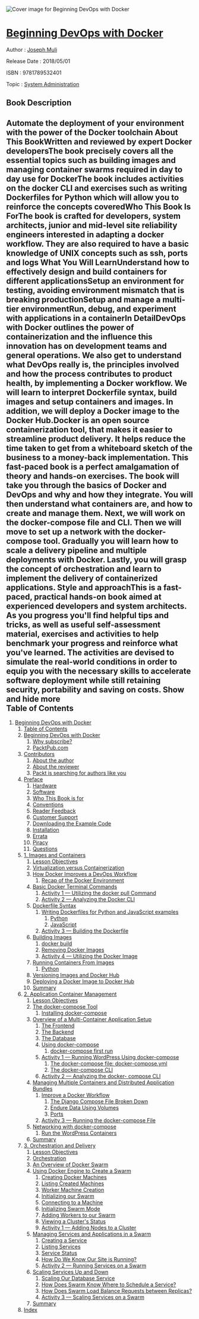 ![Cover image for Beginning DevOps with Docker](https://imgdetail.ebookreading.net/cover/cover/system_admin/EB9781789532401.jpg)

[Beginning DevOps with Docker](https://ebookreading.net/view/book/Beginning+DevOps+with+Docker-EB9781789532401_1.html "Beginning DevOps with Docker")
====================================================================================================================

Author : [Joseph Muli](https://ebookreading.net/search/author/Joseph+Muli)

Release Date : 2018/05/01

ISBN : 9781789532401

Topic : [System Administration](https://ebookreading.net/search/category/system-administration)

Book Description
-----------------

 Automate the deployment of your environment with the power of the Docker toolchain
About This BookWritten and reviewed by expert Docker developersThe book precisely covers all the essential topics such as building images and managing container swarms required in day to day use for DockerThe book includes activities on the docker CLI and exercises such as writing Dockerfiles for Python which will allow you to reinforce the concepts coveredWho This Book Is ForThe book is crafted for developers, system architects, junior and mid-level site reliability engineers interested in adapting a docker workflow. They are also required to have a basic knowledge of UNIX concepts such as ssh, ports and logs
What You Will LearnUnderstand how to effectively design and build containers for different applicationsSetup an environment for testing, avoiding environment mismatch that is breaking productionSetup and manage a multi-tier environmentRun, debug, and experiment with applications in a containerIn DetailDevOps with Docker outlines the power of containerization and the influence this innovation has on development teams and general operations. We also get to understand what DevOps really is, the principles involved and how the process contributes to product health, by implementing a Docker workflow. We will learn to interpret Dockerfile syntax, build images and setup containers and images. In addition, we will deploy a Docker image to the Docker Hub.Docker is an open source containerization tool, that makes it easier to streamline product delivery. It helps reduce the time taken to get from a whiteboard sketch of the business to a money-back implementation. This fast-paced book is a perfect amalgamation of theory and hands-on exercises. The book will take you through the basics of Docker and DevOps and why and how they integrate. You will then understand what containers are, and how to create and manage them. Next, we will work on the docker-compose file and CLI. Then we will move to set up a network with the docker-compose tool. Gradually you will learn how to scale a delivery pipeline and multiple deployments with Docker. Lastly, you will grasp the concept of orchestration and learn to implement the delivery of containerized applications.
Style and approachThis is a fast-paced, practical hands-on book aimed at experienced developers and system architects. As you progress you'll find helpful tips and tricks, as well as useful self-assessment material, exercises and activities to help benchmark your progress and reinforce what you've learned. The activities are devised to simulate the real-world conditions in order to equip you with the necessary skills to accelerate software deployment while still retaining security, portability and saving on costs.
        Show and hide more                
Table of Contents
-----------------

1. [Beginning DevOps with Docker](https://ebookreading.net/view/book/Beginning+DevOps+with+Docker-EB9781789532401_3.html)
    1. [Table of Contents](https://ebookreading.net/view/book/Beginning+DevOps+with+Docker-EB9781789532401_2.html)
    1. [Beginning DevOps with Docker](https://ebookreading.net/view/book/Beginning+DevOps+with+Docker-EB9781789532401_4.html)
        1. [Why subscribe?](https://ebookreading.net/view/book/Beginning+DevOps+with+Docker-EB9781789532401_4.html#ch00lvl1sec01)
        1. [PacktPub.com](https://ebookreading.net/view/book/Beginning+DevOps+with+Docker-EB9781789532401_5.html)
    1. [Contributors](https://ebookreading.net/view/book/Beginning+DevOps+with+Docker-EB9781789532401_6.html)
        1. [About the author](https://ebookreading.net/view/book/Beginning+DevOps+with+Docker-EB9781789532401_6.html#ch00lvl1sec03)
        1. [About the reviewer](https://ebookreading.net/view/book/Beginning+DevOps+with+Docker-EB9781789532401_7.html)
        1. [Packt is searching for authors like you](https://ebookreading.net/view/book/Beginning+DevOps+with+Docker-EB9781789532401_8.html)
    1. [Preface](https://ebookreading.net/view/book/Beginning+DevOps+with+Docker-EB9781789532401_9.html)
        1. [Hardware](https://ebookreading.net/view/book/Beginning+DevOps+with+Docker-EB9781789532401_9.html#ch01lvl4sec01)
        1. [Software](https://ebookreading.net/view/book/Beginning+DevOps+with+Docker-EB9781789532401_10.html)
        1. [Who This Book is for](https://ebookreading.net/view/book/Beginning+DevOps+with+Docker-EB9781789532401_11.html)
        1. [Conventions](https://ebookreading.net/view/book/Beginning+DevOps+with+Docker-EB9781789532401_12.html)
        1. [Reader Feedback](https://ebookreading.net/view/book/Beginning+DevOps+with+Docker-EB9781789532401_13.html)
        1. [Customer Support](https://ebookreading.net/view/book/Beginning+DevOps+with+Docker-EB9781789532401_14.html)
        1. [Downloading the Example Code](https://ebookreading.net/view/book/Beginning+DevOps+with+Docker-EB9781789532401_15.html)
        1. [Installation](https://ebookreading.net/view/book/Beginning+DevOps+with+Docker-EB9781789532401_16.html)
        1. [Errata](https://ebookreading.net/view/book/Beginning+DevOps+with+Docker-EB9781789532401_17.html)
        1. [Piracy](https://ebookreading.net/view/book/Beginning+DevOps+with+Docker-EB9781789532401_18.html)
        1. [Questions](https://ebookreading.net/view/book/Beginning+DevOps+with+Docker-EB9781789532401_19.html)
    1. [1. Images and Containers](https://ebookreading.net/view/book/Beginning+DevOps+with+Docker-EB9781789532401_20.html)
        1. [Lesson Objectives](https://ebookreading.net/view/book/Beginning+DevOps+with+Docker-EB9781789532401_20.html#ch02lvl4sec03)
        1. [Virtualization versus Containerization](https://ebookreading.net/view/book/Beginning+DevOps+with+Docker-EB9781789532401_21.html)
        1. [How Docker Improves a DevOps Workflow](https://ebookreading.net/view/book/Beginning+DevOps+with+Docker-EB9781789532401_22.html)
            1. [Recap of the Docker Environment](https://ebookreading.net/view/book/Beginning+DevOps+with+Docker-EB9781789532401_22.html#ch02lvl3sec03)
        1. [Basic Docker Terminal Commands](https://ebookreading.net/view/book/Beginning+DevOps+with+Docker-EB9781789532401_23.html)
            1. [Activity 1 — Utilizing the docker pull Command](https://ebookreading.net/view/book/Beginning+DevOps+with+Docker-EB9781789532401_23.html#ch02lvl2sec09)
            1. [Activity 2 — Analyzing the Docker CLI](https://ebookreading.net/view/book/Beginning+DevOps+with+Docker-EB9781789532401_23.html#ch02lvl2sec10)
        1. [Dockerfile Syntax](https://ebookreading.net/view/book/Beginning+DevOps+with+Docker-EB9781789532401_24.html)
            1. [Writing Dockerfiles for Python and JavaScript examples](https://ebookreading.net/view/book/Beginning+DevOps+with+Docker-EB9781789532401_24.html#ch02lvl4sec05)
                1. [Python](https://ebookreading.net/view/book/Beginning+DevOps+with+Docker-EB9781789532401_24.html#ch02lvl3sec05)
                1. [JavaScript](https://ebookreading.net/view/book/Beginning+DevOps+with+Docker-EB9781789532401_24.html#ch02lvl3sec06)
            1. [Activity 3 — Building the Dockerfile](https://ebookreading.net/view/book/Beginning+DevOps+with+Docker-EB9781789532401_24.html#ch02lvl2sec12)
        1. [Building Images](https://ebookreading.net/view/book/Beginning+DevOps+with+Docker-EB9781789532401_25.html)
            1. [docker build](https://ebookreading.net/view/book/Beginning+DevOps+with+Docker-EB9781789532401_25.html#ch02lvl3sec07)
            1. [Removing Docker Images](https://ebookreading.net/view/book/Beginning+DevOps+with+Docker-EB9781789532401_25.html#ch02lvl3sec08)
            1. [Activity 4 — Utilizing the Docker Image](https://ebookreading.net/view/book/Beginning+DevOps+with+Docker-EB9781789532401_25.html#ch02lvl2sec14)
        1. [Running Containers From Images](https://ebookreading.net/view/book/Beginning+DevOps+with+Docker-EB9781789532401_26.html)
            1. [Python](https://ebookreading.net/view/book/Beginning+DevOps+with+Docker-EB9781789532401_26.html#ch02lvl3sec09)
        1. [Versioning Images and Docker Hub](https://ebookreading.net/view/book/Beginning+DevOps+with+Docker-EB9781789532401_27.html)
        1. [Deploying a Docker Image to Docker Hub](https://ebookreading.net/view/book/Beginning+DevOps+with+Docker-EB9781789532401_28.html)
        1. [Summary](https://ebookreading.net/view/book/Beginning+DevOps+with+Docker-EB9781789532401_29.html)
    1. [2. Application Container Management](https://ebookreading.net/view/book/Beginning+DevOps+with+Docker-EB9781789532401_30.html)
        1. [Lesson Objectives](https://ebookreading.net/view/book/Beginning+DevOps+with+Docker-EB9781789532401_30.html#ch03lvl4sec06)
        1. [The docker-compose Tool](https://ebookreading.net/view/book/Beginning+DevOps+with+Docker-EB9781789532401_31.html)
            1. [Installing docker-compose](https://ebookreading.net/view/book/Beginning+DevOps+with+Docker-EB9781789532401_31.html#ch03lvl2sec17)
        1. [Overview of a Multi-Container Application Setup](https://ebookreading.net/view/book/Beginning+DevOps+with+Docker-EB9781789532401_32.html)
            1. [The Frontend](https://ebookreading.net/view/book/Beginning+DevOps+with+Docker-EB9781789532401_32.html#ch03lvl2sec18)
            1. [The Backend](https://ebookreading.net/view/book/Beginning+DevOps+with+Docker-EB9781789532401_32.html#ch03lvl2sec19)
            1. [The Database](https://ebookreading.net/view/book/Beginning+DevOps+with+Docker-EB9781789532401_32.html#ch03lvl2sec20)
            1. [Using docker-compose](https://ebookreading.net/view/book/Beginning+DevOps+with+Docker-EB9781789532401_32.html#ch03lvl2sec21)
                1. [docker-compose first run](https://ebookreading.net/view/book/Beginning+DevOps+with+Docker-EB9781789532401_32.html#ch03lvl3sec11)
            1. [Activity 1 — Running WordPress Using docker-compose](https://ebookreading.net/view/book/Beginning+DevOps+with+Docker-EB9781789532401_32.html#ch03lvl2sec22)
                1. [The docker-compose file: docker-compose.yml](https://ebookreading.net/view/book/Beginning+DevOps+with+Docker-EB9781789532401_32.html#ch03lvl3sec12)
                1. [The docker-compose CLI](https://ebookreading.net/view/book/Beginning+DevOps+with+Docker-EB9781789532401_32.html#ch03lvl3sec13)
            1. [Activity 2 — Analyzing the docker- compose CLI](https://ebookreading.net/view/book/Beginning+DevOps+with+Docker-EB9781789532401_32.html#ch03lvl2sec23)
        1. [Managing Multiple Containers and Distributed Application Bundles](https://ebookreading.net/view/book/Beginning+DevOps+with+Docker-EB9781789532401_33.html)
            1. [Improve a Docker Workflow](https://ebookreading.net/view/book/Beginning+DevOps+with+Docker-EB9781789532401_33.html#ch03lvl2sec24)
                1. [The Django Compose File Broken Down](https://ebookreading.net/view/book/Beginning+DevOps+with+Docker-EB9781789532401_33.html#ch03lvl3sec14)
                1. [Endure Data Using Volumes](https://ebookreading.net/view/book/Beginning+DevOps+with+Docker-EB9781789532401_33.html#ch03lvl3sec15)
                1. [Ports](https://ebookreading.net/view/book/Beginning+DevOps+with+Docker-EB9781789532401_33.html#ch03lvl3sec16)
            1. [Activity 3 — Running the docker-compose File](https://ebookreading.net/view/book/Beginning+DevOps+with+Docker-EB9781789532401_33.html#ch03lvl2sec25)
        1. [Networking with docker-compose](https://ebookreading.net/view/book/Beginning+DevOps+with+Docker-EB9781789532401_34.html)
            1. [Run the WordPress Containers](https://ebookreading.net/view/book/Beginning+DevOps+with+Docker-EB9781789532401_34.html#ch03lvl2sec26)
        1. [Summary](https://ebookreading.net/view/book/Beginning+DevOps+with+Docker-EB9781789532401_35.html)
    1. [3. Orchestration and Delivery](https://ebookreading.net/view/book/Beginning+DevOps+with+Docker-EB9781789532401_36.html)
        1. [Lesson Objectives](https://ebookreading.net/view/book/Beginning+DevOps+with+Docker-EB9781789532401_36.html#ch04lvl4sec07)
        1. [Orchestration](https://ebookreading.net/view/book/Beginning+DevOps+with+Docker-EB9781789532401_37.html)
        1. [An Overview of Docker Swarm](https://ebookreading.net/view/book/Beginning+DevOps+with+Docker-EB9781789532401_38.html)
        1. [Using Docker Engine to Create a Swarm](https://ebookreading.net/view/book/Beginning+DevOps+with+Docker-EB9781789532401_39.html)
            1. [Creating Docker Machines](https://ebookreading.net/view/book/Beginning+DevOps+with+Docker-EB9781789532401_39.html#ch04lvl2sec28)
            1. [Listing Created Machines](https://ebookreading.net/view/book/Beginning+DevOps+with+Docker-EB9781789532401_39.html#ch04lvl2sec29)
            1. [Worker Machine Creation](https://ebookreading.net/view/book/Beginning+DevOps+with+Docker-EB9781789532401_39.html#ch04lvl2sec30)
            1. [Initializing our Swarm](https://ebookreading.net/view/book/Beginning+DevOps+with+Docker-EB9781789532401_39.html#ch04lvl2sec31)
            1. [Connecting to a Machine](https://ebookreading.net/view/book/Beginning+DevOps+with+Docker-EB9781789532401_39.html#ch04lvl2sec32)
            1. [Initializing Swarm Mode](https://ebookreading.net/view/book/Beginning+DevOps+with+Docker-EB9781789532401_39.html#ch04lvl2sec33)
            1. [Adding Workers to our Swarm](https://ebookreading.net/view/book/Beginning+DevOps+with+Docker-EB9781789532401_39.html#ch04lvl2sec34)
            1. [Viewing a Cluster&#39;s Status](https://ebookreading.net/view/book/Beginning+DevOps+with+Docker-EB9781789532401_39.html#ch04lvl2sec35)
            1. [Activity 1 — Adding Nodes to a Cluster](https://ebookreading.net/view/book/Beginning+DevOps+with+Docker-EB9781789532401_39.html#ch04lvl2sec36)
        1. [Managing Services and Applications in a Swarm](https://ebookreading.net/view/book/Beginning+DevOps+with+Docker-EB9781789532401_40.html)
            1. [Creating a Service](https://ebookreading.net/view/book/Beginning+DevOps+with+Docker-EB9781789532401_40.html#ch04lvl2sec37)
            1. [Listing Services](https://ebookreading.net/view/book/Beginning+DevOps+with+Docker-EB9781789532401_40.html#ch04lvl2sec38)
            1. [Service Status](https://ebookreading.net/view/book/Beginning+DevOps+with+Docker-EB9781789532401_40.html#ch04lvl2sec39)
            1. [How Do We Know Our Site is Running?](https://ebookreading.net/view/book/Beginning+DevOps+with+Docker-EB9781789532401_40.html#ch04lvl2sec40)
            1. [Activity 2 — Running Services on a Swarm](https://ebookreading.net/view/book/Beginning+DevOps+with+Docker-EB9781789532401_40.html#ch04lvl2sec41)
        1. [Scaling Services Up and Down](https://ebookreading.net/view/book/Beginning+DevOps+with+Docker-EB9781789532401_41.html)
            1. [Scaling Our Database Service](https://ebookreading.net/view/book/Beginning+DevOps+with+Docker-EB9781789532401_41.html#ch04lvl2sec42)
            1. [How Does Swarm Know Where to Schedule a Service?](https://ebookreading.net/view/book/Beginning+DevOps+with+Docker-EB9781789532401_41.html#ch04lvl2sec43)
            1. [How Does Swarm Load Balance Requests between Replicas?](https://ebookreading.net/view/book/Beginning+DevOps+with+Docker-EB9781789532401_41.html#ch04lvl2sec44)
            1. [Activity 3 — Scaling Services on a Swarm](https://ebookreading.net/view/book/Beginning+DevOps+with+Docker-EB9781789532401_41.html#ch04lvl2sec45)
        1. [Summary](https://ebookreading.net/view/book/Beginning+DevOps+with+Docker-EB9781789532401_42.html)
    1. [Index](https://ebookreading.net/view/book/Beginning+DevOps+with+Docker-EB9781789532401_43.html)
